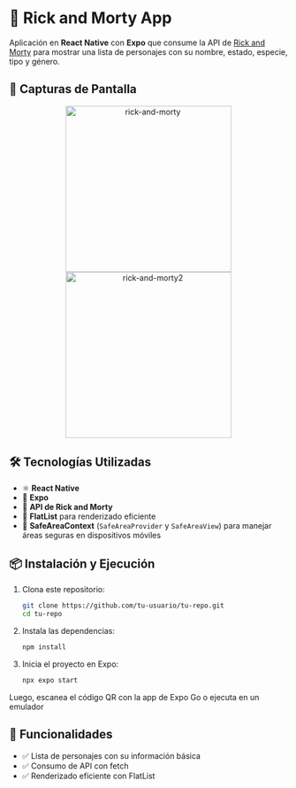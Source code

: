 # 🚀 Rick and Morty App  

Aplicación en **React Native** con **Expo** que consume la API de [Rick and Morty](https://rickandmortyapi.com/) para mostrar una lista de personajes con su nombre, estado, especie, tipo y género.  

## 📸 Capturas de Pantalla  

<p align="center">
  <img src="https://github.com/user-attachments/assets/5aec8b90-2b8d-41bb-8a7d-dc318460a455" alt="rick-and-morty" width="300"/>
  <img src="https://github.com/user-attachments/assets/3b9475a7-3e9d-49fa-bca5-c393eb882341" alt="rick-and-morty2" width="300"/>
</p>



## 🛠 Tecnologías Utilizadas  
- ⚛️ **React Native**  
- 🚀 **Expo**  
- 🔗 **API de Rick and Morty**  
- 📜 **FlatList** para renderizado eficiente  
- 🛑 **SafeAreaContext** (`SafeAreaProvider` y `SafeAreaView`) para manejar áreas seguras en dispositivos móviles  

## 📦 Instalación y Ejecución  

1. Clona este repositorio:  
   ```bash
   git clone https://github.com/tu-usuario/tu-repo.git
   cd tu-repo
2. Instala las dependencias:  
   ```bash
   npm install
2. Inicia el proyecto en Expo:  
   ```bash
   npx expo start
Luego, escanea el código QR con la app de Expo Go o ejecuta en un emulador

## 🚀 Funcionalidades
- ✅ Lista de personajes con su información básica
- ✅ Consumo de API con fetch
- ✅ Renderizado eficiente con FlatList

